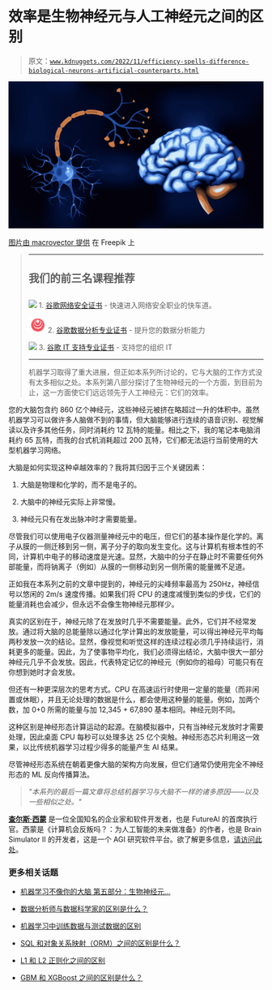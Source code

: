 # 效率是生物神经元与人工神经元之间的区别

> 原文：[`www.kdnuggets.com/2022/11/efficiency-spells-difference-biological-neurons-artificial-counterparts.html`](https://www.kdnuggets.com/2022/11/efficiency-spells-difference-biological-neurons-artificial-counterparts.html)

![效率是生物神经元与人工神经元之间的区别](img/bc9620ef5bf48903955c865b1c2d7f42.png)

[图片由 macrovector 提供](https://www.freepik.com/free-vector/realistic-brain-set_26760071.htm#query=brain%20neurons&position=0&from_view=search&track=sph) 在 Freepik 上

> * * *
> 
> ## 我们的前三名课程推荐
> ## 
> ![](img/0244c01ba9267c002ef39d4907e0b8fb.png) 1\. [谷歌网络安全证书](https://www.kdnuggets.com/google-cybersecurity) - 快速进入网络安全职业的快车道。
> 
> ![](img/e225c49c3c91745821c8c0368bf04711.png) 2\. [谷歌数据分析专业证书](https://www.kdnuggets.com/google-data-analytics) - 提升您的数据分析能力
> 
> ![](img/0244c01ba9267c002ef39d4907e0b8fb.png) 3\. [谷歌 IT 支持专业证书](https://www.kdnuggets.com/google-itsupport) - 支持您的组织 IT
> 
> * * *
> 
> 机器学习取得了重大进展，但正如本系列所讨论的，它与大脑的工作方式没有太多相似之处。本系列第八部分探讨了生物神经元的一个方面，到目前为止，这一方面使它们远远领先于人工神经元：它们的效率。

您的大脑包含约 860 亿个神经元，这些神经元被挤在略超过一升的体积中。虽然机器学习可以做许多人脑做不到的事情，但大脑能够进行连续的语音识别、视觉解读以及许多其他任务，同时消耗约 12 瓦特的能量。相比之下，我的笔记本电脑消耗约 65 瓦特，而我的台式机消耗超过 200 瓦特，它们都无法运行当前使用的大型机器学习网络。

大脑是如何实现这种卓越效率的？我将其归因于三个关键因素：

1.  大脑是物理和化学的，而不是电子的。

1.  大脑中的神经元实际上非常慢。

1.  神经元只有在发出脉冲时才需要能量。

尽管我们可以使用电子仪器测量神经元中的电压，但它们的基本操作是化学的。离子从膜的一侧迁移到另一侧，离子分子的取向发生变化。这与计算机有根本性的不同，计算机中电子的移动速度是光速。显然，大脑中的分子在静止时不需要任何外部能量，而将钠离子（例如）从膜的一侧移动到另一侧所需的能量微不足道。

正如我在本系列之前的文章中提到的，神经元的尖峰频率最高为 250Hz，神经信号以悠闲的 2m/s 速度传播。如果我们将 CPU 的速度减慢到类似的步伐，它们的能量消耗也会减少，但永远不会像生物神经元那样少。

真实的区别在于，神经元除了在发放时几乎不需要能量。此外，它们并不经常发放。通过将大脑的总能量除以通过化学计算出的发放能量，可以得出神经元平均每两秒发放一次的结论。显然，像视觉和听觉这样的连续过程必须几乎持续运行，消耗更多的能量。因此，为了使事物平均化，我们必须得出结论，大脑中很大一部分神经元几乎不会发放。因此，代表特定记忆的神经元（例如你的祖母）可能只有在你想到她时才会发放。

但还有一种更深层次的思考方式。CPU 在高速运行时使用一定量的能量（而非闲置或休眠），并且无论处理的数据是什么，都会使用这种量的能量。例如，加两个数，加 0+0 所需的能量与加 12,345 + 67,890 基本相同。神经元则不同。

这种区别是神经形态计算运动的起源。在脑模拟器中，只有当神经元发放时才需要处理，因此桌面 CPU 每秒可以处理多达 25 亿个突触。神经形态芯片利用这一效果，以比传统机器学习过程少得多的能量产生 AI 结果。

尽管神经形态系统在朝着更像大脑的架构方向发展，但它们通常仍使用完全不神经形态的 ML 反向传播算法。

> *"本系列的最后一篇文章将总结机器学习与大脑不一样的诸多原因——以及一些相似之处。"*

**[查尔斯·西蒙](https://futureai.guru/Founder.aspx)** 是一位全国知名的企业家和软件开发者，也是 FutureAI 的首席执行官。西蒙是《计算机会反叛吗？：为人工智能的未来做准备》的作者，也是 Brain Simulator II 的开发者，这是一个 AGI 研究软件平台。欲了解更多信息，[请访问此处](https://futureai.guru/Founder.aspx)。

### 更多相关话题

+   [机器学习不像你的大脑 第五部分：生物神经元…](https://www.kdnuggets.com/2022/07/machine-learning-like-brain-part-5-biological-neurons-cant-summation-inputs.html)

+   [数据分析师与数据科学家的区别是什么？](https://www.kdnuggets.com/2022/03/difference-data-analysts-data-scientists.html)

+   [机器学习中训练数据与测试数据的区别](https://www.kdnuggets.com/2022/08/difference-training-testing-data-machine-learning.html)

+   [SQL 和对象关系映射（ORM）之间的区别是什么？](https://www.kdnuggets.com/2022/02/difference-sql-object-relational-mapping-orm.html)

+   [L1 和 L2 正则化之间的区别](https://www.kdnuggets.com/2022/08/difference-l1-l2-regularization.html)

+   [GBM 和 XGBoost 之间的区别是什么？](https://www.kdnuggets.com/wtf-is-the-difference-between-gbm-and-xgboost)
